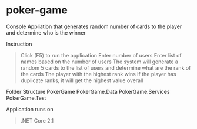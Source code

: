 # poker-game


Console Appliation that generates random number of cards to the player and determine who is the winner


Instruction
> Click (F5) to run the application
> Enter number of users
> Enter list of names based on the number of users
> The system will generate a random 5 cards to the list of users and determine what are the rank of the cards
> The player with the highest rank wins
> If the player has duplicate ranks, it will get the highest value overall  


Folder Structure
PokerGame
PokerGame.Data
PokerGame.Services
PokerGame.Test 


Application runs on
> .NET Core 2.1
